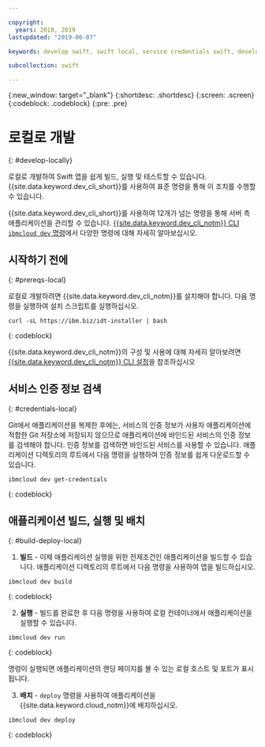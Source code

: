 ```yaml
---

copyright:
  years: 2018, 2019
lastupdated: "2019-06-07"

keywords: develop swift, swift local, service credentials swift, developer tools swift, swift cli, ibmcloud build swift, ibmcloud swift

subcollection: swift

---
```


{:new_window: target="_blank"}
{:shortdesc: .shortdesc}
{:screen: .screen}
{:codeblock: .codeblock}
{:pre: .pre}

# 로컬로 개발
{: #develop-locally}

로컬로 개발하여 Swift 앱을 쉽게 빌드, 실행 및 테스트할 수 있습니다. {{site.data.keyword.dev_cli_short}}를 사용하여 표준 명령을 통해 이 조치를 수행할 수 있습니다. 

{{site.data.keyword.dev_cli_short}}를 사용하여 12개가 넘는 명령을 통해 서버 측 애플리케이션을 관리할 수 있습니다. [{{site.data.keyword.dev_cli_notm}} CLI `ibmcloud dev` 명령](/docs/cli/idt?topic=cloud-cli-idt-cli)에서 다양한 명령에 대해 자세히 알아보십시오.

## 시작하기 전에
{: #prereqs-local}

로컬로 개발하려면 {{site.data.keyword.dev_cli_notm}}를 설치해야 합니다. 다음 명령을 실행하여 설치 스크립트를 실행하십시오.
```
curl -sL https://ibm.biz/idt-installer | bash
```
{: codeblock}

{{site.data.keyword.dev_cli_notm}}의 구성 및 사용에 대해 자세히 알아보려면 [{{site.data.keyword.dev_cli_notm}} CLI 설정](/docs/cli?topic=cloud-cli-getting-started)을 참조하십시오

## 서비스 인증 정보 검색
{: #credentials-local}

Git에서 애플리케이션을 복제한 후에는, 서비스의 인증 정보가 사용자 애플리케이션에 적합한 Git 저장소에 저장되지 않으므로 애플리케이션에 바인드된 서비스의 인증 정보를 검색해야 합니다. 인증 정보를 검색하면 바인드된 서비스를 사용할 수 있습니다. 애플리케이션 디렉토리의 루트에서 다음 명령을 실행하여 인증 정보를 쉽게 다운로드할 수 있습니다.
```
ibmcloud dev get-credentials
```
{: codeblock}

## 애플리케이션 빌드, 실행 및 배치
{: #build-deploy-local}

1. **빌드** - 이제 애플리케이션 실행을 위한 전제조건인 애플리케이션을 빌드할 수 있습니다.
  애플리케이션 디렉토리의 루트에서 다음 명령을 사용하여 앱을 빌드하십시오.
  ```
  ibmcloud dev build
  ```
  {: codeblock}

2. **실행** - 빌드를 완료한 후 다음 명령을 사용하여 로컬 컨테이너에서 애플리케이션을 실행할 수 있습니다.
  ```
  ibmcloud dev run
  ```
  {: codeblock}

  명령이 실행되면 애플리케이션의 랜딩 페이지를 볼 수 있는 로컬 호스트 및 포트가 표시됩니다.

3. **배치** - `deploy` 명령을 사용하여 애플리케이션을 {{site.data.keyword.cloud_notm}}에 배치하십시오.
  ```
  ibmcloud dev deploy
  ```
  {: codeblock}
